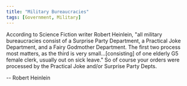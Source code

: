 ```yaml
---
title: "Military Bureaucracies"
tags: [Government, Military]
---
```


According to Science Fiction writer Robert Heinlein, "all military bureaucracies consist of a Surprise Party Department, a Practical Joke Department, and a Fairy Godmother Department. The first two process most matters, as the third is very small...[consisting] of one elderly G5 female clerk, usually out on sick leave." So of course your orders were processed by the Practical Joke and/or Surprise Party Depts.

-- Robert Heinlein
